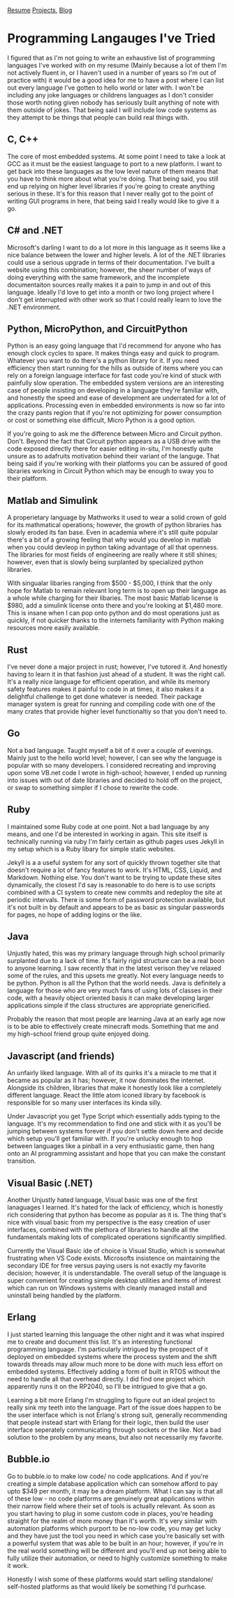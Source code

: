 [Resume](../resume_page.md) [Projects](../projects.md), [Blog](../blog.md)

# Programming Langauges I've Tried
I figured that as I'm not going to write an exhaustive list of programming languages I've worked with on my resume (Mainly because a lot of them I'm not actively fluent in, or I haven't used in a number of years so I'm out of practice with) it would be a good idea for me to have a post where I can list out every language I've gotten to hello world or later with. I won't be including any joke languages or childrens languages as I don't consider those worth noting given nobody has seriously built anything of note with them outside of jokes. That being said I will include low code systems as they attempt to be things that people can build real things with.


## C, C++
The core of most embedded systems. At some point I need to take a look at GCC as it must be the easiest language to port to a new platform. I want to get back into these languages as the low level nature of them means that you have to think more about what you're doing. That being said, you still end up relying on higher level libraries if you're going to create anything serious in these. It's for this reason that I never really got to the point of writing GUI programs in here, that being said I really would like to give it a go. 

## C# and .NET
Microsoft's darling I want to do a lot more in this language as it seems like a nice balance between the lower and higher levels. A lot of the .NET libraries could use a serious upgrade in terms of their documentation. I've built a website using this combination; however, the sheer number of ways of doing everything with the same framework, and the incomplete documentaiton sources really makes it a pain to jump in and out of this language. Ideally I'd love to get into a month or two long project where I don't get interrupted with other work so that I could really learn to love the .NET environment.

## Python, MicroPython, and CircuitPython
Python is an easy going language that I'd recommend for anyone who has enough clock cycles to spare. It makes things easy and quick to program. Whatever you want to do there's a python library for it. If you need efficiency then start running for the hills as outside of items where you can rely on a foreign language interface for fast code you're kind of stuck with painfully slow operation. The embedded system versions are an interesting case of people insisting on developing in a language they're familiar with, and honestly the speed and ease of development are underrated for a lot of applications. Processing even in embedded environments is now so far into the crazy pants region that if you're not optimizing for power consumption or cost or something else difficult, Micro Python is a good option. 

If you're going to ask me the difference between Micro and Circuit python. Don't. Beyond the fact that Circuit python appears as a USB drive with the code exposed directly there for easier editing in-situ, I'm honestly quite unsure as to adafruits motivation behind their variant of the languge. That being said if you're working with their platforms you can be assured of good libraries working in Circuit Python which may be enough to sway you to their platform. 

## Matlab and Simulink
A properietary language by Mathworks it used to wear a solid crown of gold for its mathmatical operations; however, the growth of python libraries has slowly eroded its fan base. Even in academia where it's still quite popular there's a bit of a growing feeling that why would you develop in matlab when you could devleop in python taking advantage of all that openness. The libraries for most fields of engineering are really where it still shines; however, even that is slowly being surplanted by specialized python libraries. 

With singualar libaries ranging from $500 - $5,000, I think that the only hope for Matlab to remain relevant long term is to open up their language as a whole while charging for their libaries. The most basic Matlab license is $980, add a simulink license onto there and you're looking at $1,480 more. This is insane when I can pop onto python and do most operations just as quickly, if not quicker thanks to the internets familiarity with Python making resources more easily available. 

## Rust
I've never done a major project in rust; however, I've tutored it. And honestly having to learn it in that fashion just ahead of a student. It was the right call. It's a really nice language for efficient operation, and while its memory safety features makes it painful to code in at times, it also makes it a delightful challenge to get done whatever is needed. Their package manager system is great for running and compiling code with one of the many crates that provide higher level functionaltiy so that you don't need to. 

## Go 
Not a bad language. Taught myself a bit of it over a couple of evenings. Mainly just to the hello world level; however, I can see why the language is popular with so many developers. I considered recreating and improving upon some VB.net code I wrote in high-school; however, I ended up running into issues with out of date libraries and decided to hold off on the project, or swap to something simpler if I chose to rewrite the code. 

## Ruby
I maintained some Ruby code at one point. Not a bad language by any means, and one I'd be interested in working in again. This site itself is technically running via ruby I'm fairly certain as github pages uses Jekyll in my setup which is a Ruby libary for simple static websites. 

Jekyll is a a useful system for any sort of quickly thrown together site that doesn't require a lot of fancy features to work. It's HTML, CSS, Liquid, and Markdown. Nothing else. You don't want to be trying to update these sites dynamically, the closest I'd say is reasonable to do here is to use scripts combined with a CI system to create new commits and redeploy the site at periodic intervals. There is some form of password protection available, but it's not built in by default and appears to be as basic as singular passwords for pages, no hope of adding logins or the like.

## Java
Unjustly hated, this was my primary language through high school primarily surplanted due to a lack of time. It's fairly rigid structure can be a real boon to anyone learning. I saw recently that in the latest verison they've relaxed some of the rules, and this upsets me greatly. Not every language needs to be python. Python is all the Python that the world needs. Java is definitely a language for those who are very much fans of using lots of classes in their code, with a heavily object oriented basis it can make developing larger applications simple if the class structures are appropriate genericified. 

Probably the reason that most people are learning Java at an early age now is to be able to effectively create minecraft mods. Something that me and my high-school friend group quite enjoyed doing.

## Javascript (and friends)
An unfairly liked language. With all of its quirks it's a miracle to me that it became as popular as it has; however, it now dominates the internet. Alongside its children, libraries that make it honestly look like a completely different language. React the little atom iconed library by facebook is responsible for so many user interfaces its kinda silly.

Under Javascript you get Type Script which essentially adds typing to the language. It's my recommendation to find one and stick with it as you'll be jumping between systems forever if you don't settle down here and decide which setup you'll get familiar with. If you're unlucky enough to hop between languages like a pinball in a very enthusiastic game, then hang onto an AI programming assistant and hope that you can make the constant transition. 

## Visual Basic (.NET)
Another Unjustly hated language, Visual basic was one of the first lanaguages I learned. It's hated for the lack of efficiency, which is honestly rich considering that python has become as popular as it is. The thing that's nice with visual basic from my perspective is the easy creation of user interfaces, combined with the plethora of libraries to handle all the fundamentals making lots of complicated operations significantly simplified. 

Currently the Visual Basic ide of choice is Visual Studio, which is somewhat frustrating when VS Code exists. Microsofts insistence on maintaining the secondary IDE for free versus paying users is not exactly my favorite decision; however, it is understandable. The overall setup of the language is super convenient for creating simple desktop utilities and items of interest which can run on Windows systems with cleanly managed install and uninstall being handled by the platform.

## Erlang
I just started learning this language the other night and it was what inspired me to create and document this list. It's an interesting functional programming language. I'm particularly intrigued by the prospect of it deployed on embedded systems where the process system and the shift towards threads may allow much more to be done with much less effort on embedded systems. Effectively adding a form of built in RTOS without the need to handle all that overhead directly. I did find one project which apparently runs it on the RP2040, so I'll be intrigued to give that a go. 

Learning a bit more Erlang I'm struggling to figure out an ideal project to really sink my teeth into the language. Part of the issue does happen to be the user interface which is not Erlang's strong suit, generally recommending that people instead start with Erlang for their logic, then build the user interface seperately communicating through sockets or the like. Not a bad solution to the problem by any means, but also not necessarily my favorite. 

## Bubble.io
Go to bubble.io to make low code/ no code applications. And if you're creating a simple database application which can somehow afford to pay upto $349 per month, it may be a dream platform. What I can say is that all of these low - no code platforms are genuinely great applications within their narrow field where their set of tools is actually relevant. As soon as you start having to plug in some custom code in places, you're heading straight for the realm of more money than it's worth. It's very similar with automation platforms which purport to be no-low code, you may get lucky and they have just the tool you need in which case you're basically set with a powerful system that was able to be built in an hour; however, if you're in the real world something will be different and you'll end up not being able to fully utilize their automation, or need to highly customize something to make it work.

Honestly I wish some of these platforms would start selling standalone/ self-hosted platforms as that would likely be something I'd purhcase. 


